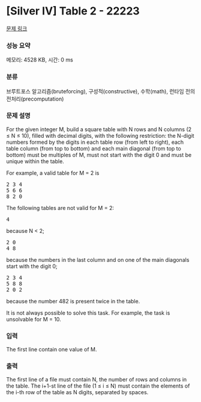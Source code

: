 # [Silver IV] Table 2 - 22223 

[문제 링크](https://www.acmicpc.net/problem/22223) 

### 성능 요약

메모리: 4528 KB, 시간: 0 ms

### 분류

브루트포스 알고리즘(bruteforcing), 구성적(constructive), 수학(math), 런타임 전의 전처리(precomputation)

### 문제 설명

<p>For the given integer M, build a square table with N rows and N columns (2 ≤ N ≤ 10), filled with decimal digits, with the following restriction: the N-digit numbers formed by the digits in each table row (from left to right), each table column (from top to bottom) and each main diagonal (from top to bottom) must be multiples of M, must not start with the digit 0 and must be unique within the table.</p>

<p>For example, a valid table for M = 2 is</p>

<pre>2 3 4
5 6 6
8 2 0
</pre>

<p>The following tables are not valid for M = 2:</p>

<pre>4
</pre>

<p>because N < 2;</p>

<pre>2 0
4 8
</pre>

<p>because the numbers in the last column and on one of the main diagonals start with the digit 0;</p>

<pre>2 3 4
5 8 8
2 0 2
</pre>

<p>because the number 482 is present twice in the table.</p>

<p>It is not always possible to solve this task. For example, the task is unsolvable for M = 10.</p>

### 입력 

 <p>The first line contain one value of M.</p>

### 출력 

 <p>The first line of a file must contain N, the number of rows and columns in the table. The i+1-st line of the file (1 ≤ i ≤ N) must contain the elements of the i-th row of the table as N digits, separated by spaces.</p>

